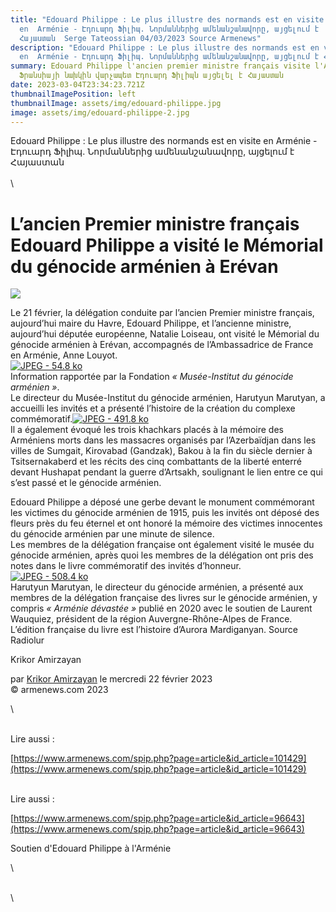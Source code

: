 ```yaml
---
title: "Edouard Philippe : Le plus illustre des normands est en visite
  en  Arménie - Էդուարդ Ֆիլիպ. Նորմաններից ամենանշանավորը, այցելում է
  Հայաստան  Serge Tateossian 04/03/2023 Source Armenews"
description: "Edouard Philippe : Le plus illustre des normands est en visite
  en  Arménie - Էդուարդ Ֆիլիպ. Նորմաններից ամենանշանավորը, այցելում է Հայաստան"
summary: Edouard Philippe l'ancien premier ministre français visite l'Arménie -
  Ֆրանսիայի նախկին վարչապետ Էդուարդ Ֆիլիպն այցելել է Հայաստան
date: 2023-03-04T23:34:23.721Z
thumbnailImagePosition: left
thumbnailImage: assets/img/edouard-philippe.jpg
image: assets/img/edouard-philippe-2.jpg
---
```

Edouard Philippe : Le plus illustre des normands est en visite en  Arménie - Էդուարդ Ֆիլիպ. Նորմաններից ամենանշանավորը, այցելում է Հայաստան\
\
\

<!--StartFragment-->

# L’ancien Premier ministre français Edouard Philippe a visité le Mémorial du génocide arménien à Erévan

![](https://www.armenews.com/IMG/arton101463.jpg)

Le 21 février, la délégation conduite par l’ancien Premier ministre français, aujourd’hui maire du Havre, Edouard Philippe, et l’ancienne ministre, aujourd’hui députée européenne, Natalie Loiseau, ont visité le Mémorial du génocide arménien à Erévan, accompagnés de l’Ambassadrice de France en Arménie, Anne Louyot.\
[![JPEG - 54.8 ko](https://www.armenews.com/local/cache-vignettes/L670xH425/177584-27dd1.jpg?1677084023)](https://www.armenews.com/IMG/jpg/177584.jpg "jpg/177584.jpg")\
Information rapportée par la Fondation *« Musée-Institut du génocide arménien »*.\
Le directeur du Musée-Institut du génocide arménien, Harutyun Marutyan, a accueilli les invités et a présenté l’histoire de la création du complexe commémoratif.[![JPEG - 491.8 ko](https://www.armenews.com/local/cache-vignettes/L670xH385/19-5-3fa47.jpg?1677084023)](https://www.armenews.com/IMG/jpg/19-5.jpg "jpg/19-5.jpg")\
Il a également évoqué les trois khachkars placés à la mémoire des Arméniens morts dans les massacres organisés par l’Azerbaïdjan dans les villes de Sumgait, Kirovabad (Gandzak), Bakou à la fin du siècle dernier à Tsitsernakaberd et les récits des cinq combattants de la liberté enterré devant Hushapat pendant la guerre d’Artsakh, soulignant le lien entre ce qui s’est passé et le génocide arménien.

Edouard Philippe a déposé une gerbe devant le monument commémorant les victimes du génocide arménien de 1915, puis les invités ont déposé des fleurs près du feu éternel et ont honoré la mémoire des victimes innocentes du génocide arménien par une minute de silence.\
Les membres de la délégation française ont également visité le musée du génocide arménien, après quoi les membres de la délégation ont pris des notes dans le livre commémoratif des invités d’honneur.\
[![JPEG - 508.4 ko](https://www.armenews.com/local/cache-vignettes/L670xH473/21-12-18b10.jpg?1677084024)](https://www.armenews.com/IMG/jpg/21-12.jpg "jpg/21-12.jpg")\
Harutyun Marutyan, le directeur du génocide arménien, a présenté aux membres de la délégation française des livres sur le génocide arménien, y compris *« Arménie dévastée »* publié en 2020 avec le soutien de Laurent Wauquiez, président de la région Auvergne-Rhône-Alpes de France. L’édition française du livre est l’histoire d’Aurora Mardiganyan. Source Radiolur

Krikor Amirzayan

par [Krikor Amirzayan](https://www.armenews.com/spip.php?page=auteur&id_auteur=33) le mercredi 22 février 2023\
© armenews.com 2023

<!--EndFragment-->\

\
L﻿ire aussi : <!--StartFragment-->

[https://www.armenews.com/spip.​php?page=article&id_article=​101429](https://www.armenews.com/spip.php?page=article&id_article=101429)

\
L﻿ire aussi : <!--StartFragment-->

[https://www.armenews.com/spip.​php?page=article&id_article=​96643](https://www.armenews.com/spip.php?page=article&id_article=96643)

<!--EndFragment--> <!--StartFragment-->

Soutien d'Edouard Philippe à l'Arménie

<!--EndFragment-->\
\
\
<!--EndFragment-->